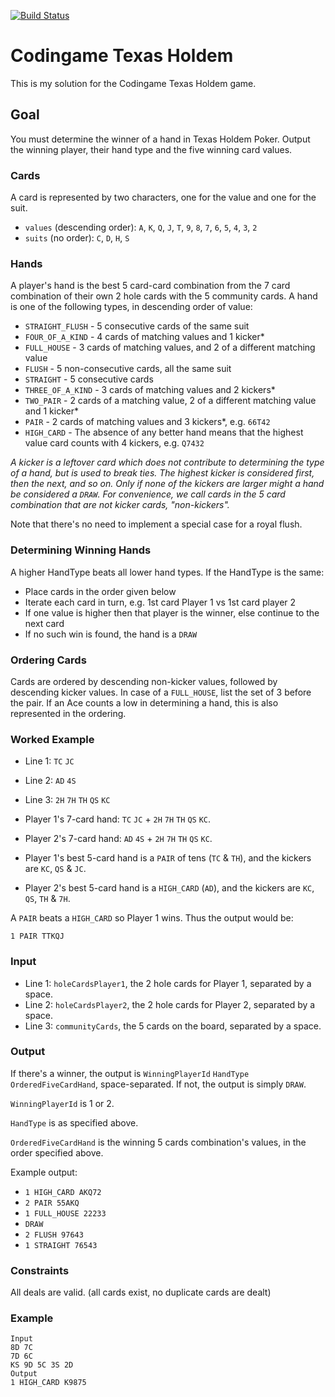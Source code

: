 [![Build Status](https://travis-ci.org/Bigomby/codingame-texas-holdem.svg?branch=master)](https://travis-ci.org/Bigomby/codingame-texas-holdem)

# Codingame Texas Holdem

This is my solution for the Codingame Texas Holdem game.

## Goal

You must determine the winner of a hand in Texas Holdem Poker. Output the
winning player, their hand type and the five winning card values.

### Cards

A card is represented by two characters, one for the value and one for the suit.

- `values` (descending order): `A`, `K`, `Q`, `J`, `T`, `9`, `8`, `7`, `6`, `5`,
`4`, `3`, `2`
- `suits` (no order): `C`, `D`, `H`, `S`

### Hands

A player's hand is the best 5 card-card combination from the 7 card combination
of their own 2 hole cards with the 5 community cards. A hand is one of the
following types, in descending order of value:

- `STRAIGHT_FLUSH` - 5 consecutive cards of the same suit
- `FOUR_OF_A_KIND` - 4 cards of matching values and 1 kicker*
- `FULL_HOUSE` - 3 cards of matching values, and 2 of a different matching value
- `FLUSH` - 5 non-consecutive cards, all the same suit
- `STRAIGHT` - 5 consecutive cards
- `THREE_OF_A_KIND` - 3 cards of matching values and 2 kickers*
- `TWO_PAIR` - 2 cards of a matching value, 2 of a different matching value and
  1 kicker*
- `PAIR` - 2 cards of matching values and 3 kickers*, e.g. `66T42`
- `HIGH_CARD` - The absence of any better hand means that the highest value card
  counts with 4 kickers, e.g. `Q7432`

_A kicker is a leftover card which does not contribute to determining the type
of a hand, but is used to break ties. The highest kicker is considered first,
then the next, and so on. Only if none of the kickers are larger might a hand
be considered a `DRAW`. For convenience, we call cards in the 5 card combination
that are not kicker cards, "non-kickers"._

Note that there's no need to implement a special case for a royal flush.

### Determining Winning Hands

A higher HandType beats all lower hand types. If the HandType is the same:

- Place cards in the order given below
- Iterate each card in turn, e.g. 1st card Player 1 vs 1st card player 2
- If one value is higher then that player is the winner, else continue to the
next card
- If no such win is found, the hand is a `DRAW`

### Ordering Cards

Cards are ordered by descending non-kicker values, followed by descending kicker
values. In case of a `FULL_HOUSE`, list the set of 3 before the pair. If an Ace
counts a low in determining a hand, this is also represented in the ordering.

### Worked Example

- Line 1: `TC` `JC`
- Line 2: `AD` `4S`
- Line 3: `2H` `7H` `TH` `QS` `KC`


- Player 1's 7-card hand: `TC` `JC` + `2H` `7H` `TH` `QS` `KC`.
- Player 2's 7-card hand: `AD` `4S` + `2H` `7H` `TH` `QS` `KC`.


- Player 1's best 5-card hand is a `PAIR` of tens (`TC` & `TH`),
and the kickers are `KC`, `QS` & `JC`.
- Player 2's best 5-card hand is a `HIGH_CARD` (`AD`), and the kickers are
`KC`, `QS`, `TH` & `7H`.

A `PAIR` beats a `HIGH_CARD` so Player 1 wins. Thus the output would be:

```
1 PAIR TTKQJ
```

### Input

- Line 1: `holeCardsPlayer1`, the 2 hole cards for Player 1, separated by a
space.
- Line 2: `holeCardsPlayer2`, the 2 hole cards for Player 2, separated by a
space.
- Line 3: `communityCards`, the 5 cards on the board, separated by a space.

### Output

If there's a winner, the output is `WinningPlayerId` `HandType`
`OrderedFiveCardHand`, space-separated. If not, the output is simply `DRAW`.

`WinningPlayerId` is 1 or 2.

`HandType` is as specified above.

`OrderedFiveCardHand` is the winning 5 cards combination's values, in the order
specified above.

Example output:

- `1 HIGH_CARD AKQ72`
- `2 PAIR 55AKQ`
- `1 FULL_HOUSE 22233`
- `DRAW`
- `2 FLUSH 97643`
- `1 STRAIGHT 76543`

### Constraints

All deals are valid. (all cards exist, no duplicate cards are dealt)

### Example

```
Input
8D 7C
7D 6C
KS 9D 5C 3S 2D
Output
1 HIGH_CARD K9875
```
